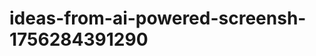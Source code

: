 # ideas-from-ai-powered-screensh-1756284391290
```json [ { "title": "Text Extractor for Social Media", "description": "أداة تستخدم الذكاء الاصطناعي لتحويل لقطات الشاشة من وسائل التواصل الاجتماعي إلى نصوص قابلة للتحرير، مما يسهل على المستخدمين اقتباس المحتوى ومشاركته.", "mvp_plan": "إنشاء واجهة بسيطة لتحميل لقطات الشاشة، استخدام مكتبة OCR مفتوحة المصدر لاستخراج النصوص، وتوفير خيار لتحرير النص...
